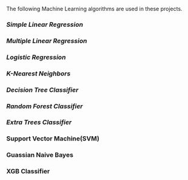 The following Machine Learning algorithms are used in these projects.
### *Simple Linear Regression*
### *Multiple Linear Regression*
### *Logistic Regression*
### *K-Nearest Neighbors*
### *Decision Tree Classifier*
### *Random Forest Classifier*
### *Extra Trees Classifier*
### **Support Vector Machine(SVM)**
### **Guassian Naive Bayes**
### **XGB Classifier**
